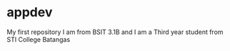 # appdev
My first repository
I am from BSIT 3.1B and I am a Third year student from STI College Batangas
